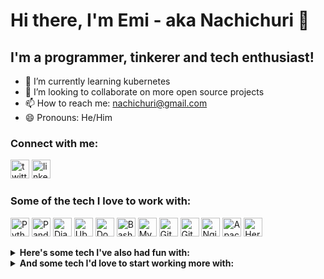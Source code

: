 # Hi there, I'm Emi - aka Nachichuri 👋

## I'm a programmer, tinkerer and tech enthusiast!

- 🌱 I’m currently learning kubernetes
- 👯 I’m looking to collaborate on more open source projects
- 📫 How to reach me: nachichuri@gmail.com
- 😄 Pronouns: He/Him

### Connect with me:

[<img src="https://github.com/get-icon/geticon/raw/master/icons/twitter.svg" alt="twitter" height="30">](https://twitter.com/nachichuri)
[<img src="https://github.com/get-icon/geticon/raw/master/icons/linkedin-icon.svg" alt="linkedin" height="30">](https://www.linkedin.com/in/emilionagy/)

### Some of the tech I love to work with:

[<img src="https://github.com/get-icon/geticon/raw/master/icons/python.svg" alt="Python" width="30px" height="30px">](#)
[<img src="https://github.com/get-icon/geticon/raw/master/icons/pandas-icon.svg" alt="Pandas" width="30px" height="30px">](#)
[<img src="https://github.com/get-icon/geticon/raw/master/icons/django.svg" alt="Django" width="30px" height="30px">](#)
[<img src="https://github.com/get-icon/geticon/raw/master/icons/ubuntu.svg" alt="Ubuntu" width="30px" height="30px">](#)
[<img src="https://github.com/get-icon/geticon/raw/master/icons/docker-icon.svg" alt="Docker" width="30px" height="30px">](#)
[<img src="https://github.com/get-icon/geticon/raw/master/icons/bash.svg" alt="Bash" width="30px" height="30px">](#)
[<img src="https://github.com/get-icon/geticon/raw/master/icons/mysql.svg" alt="MySQL" width="30px" height="30px">](#)
[<img src="https://github.com/get-icon/geticon/raw/master/icons/git-icon.svg" alt="Git" width="30px" height="30px">](#)
[<img src="https://github.com/get-icon/geticon/raw/master/icons/github-icon.svg" alt="GitHub" width="30px" height="30px">](#)
[<img src="https://github.com/get-icon/geticon/raw/master/icons/nginx.svg" alt="Nginx" width="30px" height="30px">](#)
[<img src="https://github.com/get-icon/geticon/raw/master/icons/apache.svg" alt="Apache" width="30px" height="30px">](#)
[<img src="https://github.com/get-icon/geticon/raw/master/icons/heroku-icon.svg" alt="Heroku" width="30px" height="30px">](#)

<details><summary><strong>Here's some tech I've also had fun with:</strong></summary>
<p>

[<img src="https://github.com/get-icon/geticon/raw/master/icons/html-5.svg" alt="HTML" width="30px" height="30px">](#)
[<img src="https://github.com/get-icon/geticon/raw/master/icons/css-3.svg" alt="CSS" width="30px" height="30px">](#)
[<img src="https://github.com/get-icon/geticon/raw/master/icons/javascript.svg" alt="JS" width="30px" height="30px">](#)
[<img src="https://github.com/get-icon/geticon/raw/master/icons/react.svg" alt="React" width="30px" height="30px">](#)
[<img src="https://github.com/get-icon/geticon/raw/master/icons/bootstrap.svg" alt="Bootstrap" width="30px" height="30px">](#)
[<img src="https://github.com/get-icon/geticon/raw/master/icons/java.svg" alt="Java" width="30px" height="30px">](#)
[<img src="https://github.com/get-icon/geticon/raw/master/icons/linode.svg" alt="Linode" width="30px" height="30px">](#)
[<img src="https://github.com/get-icon/geticon/raw/master/icons/ansible.svg" alt="Ansible" width="30px" height="30px">](#)
[<img src="https://github.com/get-icon/geticon/raw/master/icons/mongodb-icon.svg" alt="MongoDB" width="30px" height="30px">](#)

</p>
</details>

<details><summary><strong>And some tech I'd love to start working more with:</strong></summary>
<p>

[<img src="https://github.com/get-icon/geticon/raw/master/icons/kubernetes.svg" alt="Kubernetes" width="30px" height="30px">](#)
[<img src="https://github.com/get-icon/geticon/raw/master/icons/terraform.svg" alt="Terraform" width="30px" height="30px">](#)
[<img src="https://github.com/get-icon/geticon/raw/master/icons/aws.svg" alt="AWS" width="30px" height="30px">](#)
[<img src="https://github.com/get-icon/geticon/raw/master/icons/datadog.svg" alt="DataDog" width="30px" height="30px">](#)
[<img src="https://github.com/get-icon/geticon/raw/master/icons/prometheus.svg" alt="Prometheus" width="30px" height="30px">](#)
[<img src="https://github.com/get-icon/geticon/raw/master/icons/jenkins.svg" alt="Jenkins" width="30px" height="30px">](#)

</p>
</details>
